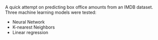 A quick attempt on predicting box office amounts from an IMDB dataset.
Three machine learning models were tested: 
* Neural Network 
* K-nearest Neighbors
* Linear regression
